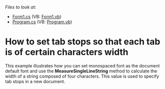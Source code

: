 <!-- default file list -->
*Files to look at*:

* [Form1.cs](./CS/TabStop_EachNCharacters/Form1.cs) (VB: [Form1.vb](./VB/TabStop_EachNCharacters/Form1.vb))
* [Program.cs](./CS/TabStop_EachNCharacters/Program.cs) (VB: [Program.vb](./VB/TabStop_EachNCharacters/Program.vb))
<!-- default file list end -->
# How to set tab stops so that each tab is of certain characters width


<p>This example illustrates how you can set monospaced font as the document default font and use the <strong>MeasureSingleLineString</strong> method to calculate the width of a string composed of four characters.  This value is used to specify tab stops in a new document.</p>

<br/>


